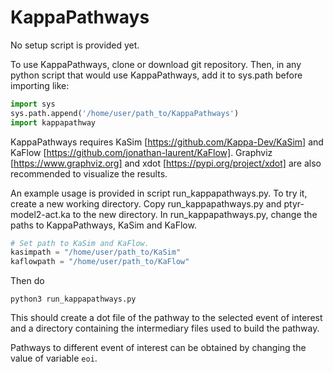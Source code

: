 # KappaPathways

No setup script is provided yet.

To use KappaPathways, clone or download git repository.
Then, in any python script that would use KappaPathways,
add it to sys.path before importing like:

```python
import sys
sys.path.append('/home/user/path_to/KappaPathways')
import kappapathway
```

KappaPathways requires KaSim [https://github.com/Kappa-Dev/KaSim] and KaFlow [https://github.com/jonathan-laurent/KaFlow].
Graphviz [https://www.graphviz.org] and xdot [https://pypi.org/project/xdot] are also recommended to visualize the results.

An example usage is provided in script run_kappapathways.py.
To try it, create a new working directory.
Copy run_kappapathways.py and ptyr-model2-act.ka to the new directory.
In run_kappapathways.py, change the paths to KappaPathways, KaSim and KaFlow.

```python
# Set path to KaSim and KaFlow.
kasimpath = "/home/user/path_to/KaSim"
kaflowpath = "/home/user/path_to/KaFlow"
```

Then do

```
python3 run_kappapathways.py
```

This should create a dot file of the pathway to the selected event of interest
and a directory containing the intermediary files used to build the pathway.

Pathways to different event of interest can be obtained by changing the value of
variable `eoi`.

